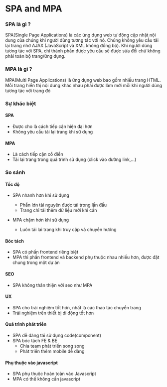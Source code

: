 # &#x20;SPA and MPA

### SPA là gì ?

SPA(Single Page Applications) là các ứng dụng web tự động cập nhật nội dung của chúng khi người dùng tương tác với nó. Chúng không yêu cầu tải lại trang nhờ AJAX (JavaScript và XML không đồng bộ). Khi người dùng tương tác với SPA, chỉ thành phần được yêu cầu sẽ được sửa đổi chứ không phải toàn bộ trang/ứng dụng.&#x20;

### MPA là gì ?

MPA(Multi Page Applications) là ứng dụng web bao gồm nhiều trang HTML. Mỗi trang hiển thị nội dung khác nhau phải được làm mới mỗi khi người dùng tương tác với trang đó

### Sự khác biệt

#### SPA

* Được cho là cách tiếp cận hiện đại hơn
* Không yêu cầu tải lại trang khi sử dụng

#### MPA

* Là cách tiếp cận cổ điển
* Tải lại trang trong quá trình sử dụng (click vào đường link,...)

### So sánh

#### Tốc độ

* SPA nhanh hơn khi sử dụng
  * Phần lớn tài nguyên được tải trong lần đầu
  * Trang chỉ tải thêm dữ liệu mới khi cần
*   MPA chậm hơn khi sử dụng

    * Luôn tải lai trang khi truy cập và chuyển hướng



#### Bóc tách

* SPA có phần frontend riêng biệt
* MPA thì phần frontend và backend phụ thuộc nhau nhiều hơn, được đặt chung trong một dự án

#### SEO

* SPA không thân thiện với seo như MPA

#### UX

* SPA cho trải nghiệm tốt hơn, nhất là các thao tác chuyển trang
* Trải nghiệm trên thiết bị di động tốt hơn

#### Quá trình phát triển

* SPA dễ dàng tái sử dụng code(component)
* SPA bóc tách FE & BE
  * Chia team phát triển song song
  * Phát triển thêm mobile dễ dàng

#### Phụ thuộc vào javascript

* SPA phụ thuộc hoàn toàn vào Javascript
* MPA có thể không cần javascript

